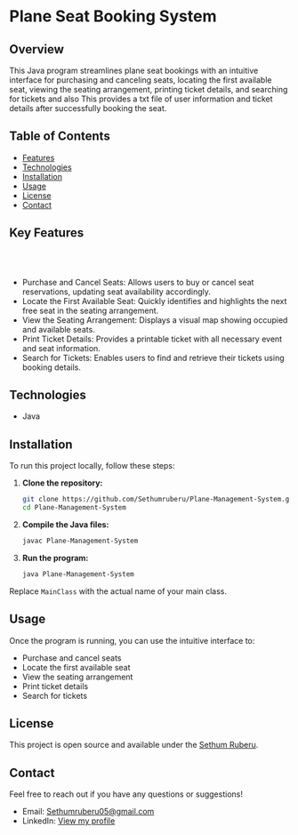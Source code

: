 # Plane Seat Booking System

## Overview

This Java program streamlines plane seat bookings with an intuitive interface for purchasing and canceling seats, locating the first available seat, viewing the seating arrangement, printing ticket details, and searching for tickets and also This provides a txt file of user information and ticket details after successfully booking the seat.


## Table of Contents

- [Features](#features)
- [Technologies](#technologies)
- [Installation](#installation)
- [Usage](#usage)
- [License](#license)
- [Contact](#contact)
  

## Key Features </br></br></br>

- Purchase and Cancel Seats: Allows users to buy or cancel seat reservations, updating seat availability accordingly.
- Locate the First Available Seat: Quickly identifies and highlights the next free seat in the seating arrangement.
- View the Seating Arrangement: Displays a visual map showing occupied and available seats.
- Print Ticket Details: Provides a printable ticket with all necessary event and seat information.
- Search for Tickets: Enables users to find and retrieve their tickets using booking details.
  

## Technologies

- Java


## Installation

To run this project locally, follow these steps:

1. **Clone the repository:**

    ```sh
    git clone https://github.com/Sethumruberu/Plane-Management-System.git
    cd Plane-Management-System
    ```

2. **Compile the Java files:**

    ```sh
    javac Plane-Management-System
    ```

3. **Run the program:**

    ```sh
    java Plane-Management-System
    ```

Replace `MainClass` with the actual name of your main class.


## Usage

Once the program is running, you can use the intuitive interface to:

- Purchase and cancel seats
- Locate the first available seat
- View the seating arrangement
- Print ticket details
- Search for tickets


## License

This project is open source and available under the [Sethum Ruberu](https://www.linkedin.com/in/sethum-ruberu-90a369293/).


## Contact

Feel free to reach out if you have any questions or suggestions!

- Email: Sethumruberu05@gmail.com
- LinkedIn: [View my profile](https://www.linkedin.com/in/sethum-ruberu-90a369293/)
